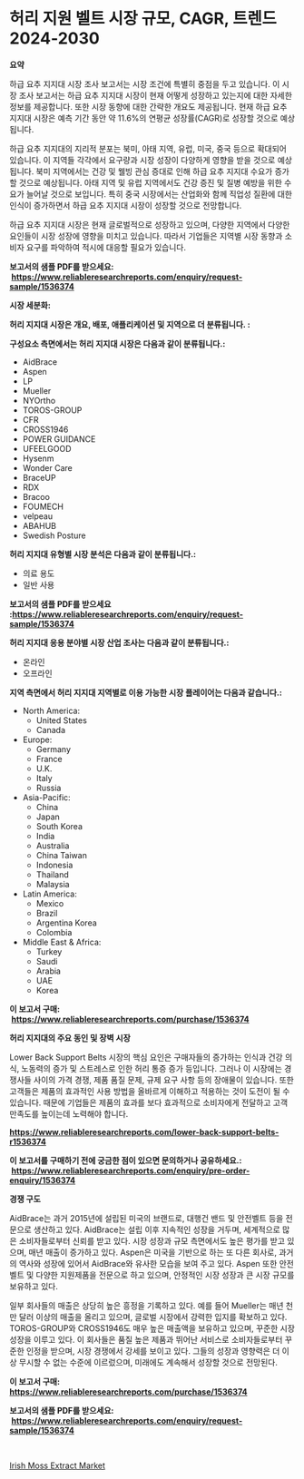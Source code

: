 <p><h1>허리 지원 벨트 시장 규모, CAGR, 트렌드 2024-2030</h1></p><p><strong>요약</strong></p>
<p><p>하급 요추 지지대 시장 조사 보고서는 시장 조건에 특별히 중점을 두고 있습니다. 이 시장 조사 보고서는 하급 요추 지지대 시장이 현재 어떻게 성장하고 있는지에 대한 자세한 정보를 제공합니다. 또한 시장 동향에 대한 간략한 개요도 제공됩니다. 현재 하급 요추 지지대 시장은 예측 기간 동안 약 11.6%의 연평균 성장률(CAGR)로 성장할 것으로 예상됩니다.</p><p>하급 요추 지지대의 지리적 분포는 북미, 아태 지역, 유럽, 미국, 중국 등으로 확대되어 있습니다. 이 지역들 각각에서 요구량과 시장 성장이 다양하게 영향을 받을 것으로 예상됩니다. 북미 지역에서는 건강 및 웰빙 관심 증대로 인해 하급 요추 지지대 수요가 증가할 것으로 예상됩니다. 아태 지역 및 유럽 지역에서도 건강 증진 및 질병 예방을 위한 수요가 늘어날 것으로 보입니다. 특히 중국 시장에서는 산업화와 함께 직업성 질환에 대한 인식이 증가하면서 하급 요추 지지대 시장이 성장할 것으로 전망합니다.</p><p>하급 요추 지지대 시장은 현재 글로벌적으로 성장하고 있으며, 다양한 지역에서 다양한 요인들이 시장 성장에 영향을 미치고 있습니다. 따라서 기업들은 지역별 시장 동향과 소비자 요구를 파악하여 적시에 대응할 필요가 있습니다.</p></p>
<p><strong>보고서의 샘플 PDF를 받으세요: &nbsp;<a href="https://www.reliableresearchreports.com/enquiry/request-sample/1536374">https://www.reliableresearchreports.com/enquiry/request-sample/1536374</a></strong></p>
<p><strong>시장 세분화:</strong></p>
<p><strong> 허리 지지대 시장은 개요, 배포, 애플리케이션 및 지역으로 더 분류됩니다. :</strong></p>
<p><strong>구성요소 측면에서는 허리 지지대 시장은 다음과 같이 분류됩니다.:</strong></p>
<p><ul><li>AidBrace</li><li>Aspen</li><li>LP</li><li>Mueller</li><li>NYOrtho</li><li>TOROS-GROUP</li><li>CFR</li><li>CROSS1946</li><li>POWER GUIDANCE</li><li>UFEELGOOD</li><li>Hysenm</li><li>Wonder Care</li><li>BraceUP</li><li>RDX</li><li>Bracoo</li><li>FOUMECH</li><li>velpeau</li><li>ABAHUB</li><li>Swedish Posture</li></ul></p>
<p><strong> 허리 지지대 유형별 시장 분석은 다음과 같이 분류됩니다.:</strong></p>
<p><ul><li>의료 용도</li><li>일반 사용</li></ul></p>
<p><strong>보고서의 샘플 PDF를 받으세요 :<a href="https://www.reliableresearchreports.com/enquiry/request-sample/1536374">https://www.reliableresearchreports.com/enquiry/request-sample/1536374</a></strong></p>
<p><strong> 허리 지지대 응용 분야별 시장 산업 조사는 다음과 같이 분류됩니다.:</strong></p>
<p><ul><li>온라인</li><li>오프라인</li></ul></p>
<p><strong>지역 측면에서 허리 지지대 지역별로 이용 가능한 시장 플레이어는 다음과 같습니다.:</strong></p>
<p><ul>
    <li>
        North America:
        <ul>
            <li>United States</li>
            <li>Canada</li>
        </ul>
    </li>
    <li>
        Europe:
        <ul>
            <li>Germany</li>
            <li>France</li>
            <li>U.K.</li>
            <li>Italy</li>
            <li>Russia</li>
        </ul>
    </li>
    <li>
        Asia-Pacific:
        <ul>
            <li>China</li>
            <li>Japan</li>
            <li>South Korea</li>
            <li>India</li>
            <li>Australia</li>
            <li>China Taiwan</li>
            <li>Indonesia</li>
            <li>Thailand</li>
            <li>Malaysia</li>
        </ul>
    </li>
    <li>
        Latin America:
        <ul>
            <li>Mexico</li>
            <li>Brazil</li>
            <li>Argentina Korea</li>
            <li>Colombia</li>
        </ul>
    </li>
    <li>
        Middle East & Africa:
        <ul>
            <li>Turkey</li>
            <li>Saudi</li>
            <li>Arabia</li>
            <li>UAE</li>
            <li>Korea</li>
        </ul>
    </li>
    </ul></p>
<p><strong>이 보고서 구매: &nbsp;<a href="https://www.reliableresearchreports.com/purchase/1536374">https://www.reliableresearchreports.com/purchase/1536374</a></strong></p>
<p><strong>허리 지지대의 주요 동인 및 장벽 시장</strong></p>
<p><p>Lower Back Support Belts 시장의 핵심 요인은 구매자들의 증가하는 인식과 건강 의식, 노동력의 증가 및 스트레스로 인한 허리 통증 증가 등입니다. 그러나 이 시장에는 경쟁사들 사이의 가격 경쟁, 제품 품질 문제, 규제 요구 사항 등의 장애물이 있습니다. 또한 고객들은 제품의 효과적인 사용 방법을 올바르게 이해하고 적용하는 것이 도전이 될 수 있습니다. 때문에 기업들은 제품의 효과를 보다 효과적으로 소비자에게 전달하고 고객 만족도를 높이는데 노력해야 합니다.</p></p>
<p><strong><a href="https://www.reliableresearchreports.com/lower-back-support-belts-r1536374">https://www.reliableresearchreports.com/lower-back-support-belts-r1536374</a></strong></p>
<p><strong>이 보고서를 구매하기 전에 궁금한 점이 있으면 문의하거나 공유하세요.: &nbsp;<a href="https://www.reliableresearchreports.com/enquiry/pre-order-enquiry/1536374">https://www.reliableresearchreports.com/enquiry/pre-order-enquiry/1536374</a></strong></p>
<p><strong>경쟁 구도</strong></p>
<p><p>AidBrace는 과거 2015년에 설립된 미국의 브랜드로, 대행건 밴드 및 안전벨트 등을 전문으로 생산하고 있다. AidBrace는 설립 이후 지속적인 성장을 거두며, 세계적으로 많은 소비자들로부터 신뢰를 받고 있다. 시장 성장과 규모 측면에서도 높은 평가를 받고 있으며, 매년 매출이 증가하고 있다. Aspen은 미국을 기반으로 하는 또 다른 회사로, 과거의 역사와 성장에 있어서 AidBrace와 유사한 모습을 보여 주고 있다. Aspen 또한 안전벨트 및 다양한 지원제품을 전문으로 하고 있으며, 안정적인 시장 성장과 큰 시장 규모를 보유하고 있다. </p><p>일부 회사들의 매출은 상당히 높은 흥정을 기록하고 있다. 예를 들어 Mueller는 매년 천만 달러 이상의 매출을 올리고 있으며, 글로벌 시장에서 강력한 입지를 확보하고 있다. TOROS-GROUP와 CROSS1946도 매우 높은 매출액을 보유하고 있으며, 꾸준한 시장 성장을 이루고 있다. 이 회사들은 품질 높은 제품과 뛰어난 서비스로 소비자들로부터 꾸준한 인정을 받으며, 시장 경쟁에서 강세를 보이고 있다. 그들의 성장과 영향력은 더 이상 무시할 수 없는 수준에 이르렀으며, 미래에도 계속해서 성장할 것으로 전망된다.</p></p>
<p><strong>이 보고서 구매: &nbsp; <a href="https://www.reliableresearchreports.com/purchase/1536374">https://www.reliableresearchreports.com/purchase/1536374</a></strong></p>
<p><strong>보고서의 샘플 PDF를 받으세요: &nbsp;<a href="https://www.reliableresearchreports.com/enquiry/request-sample/1536374">https://www.reliableresearchreports.com/enquiry/request-sample/1536374</a></strong><strong></strong></p>
<p>&nbsp;</p>
<p><p><a href="https://cautious-neon-760.notion.site/Irish-Moss-Extract-Market-Furnish-Information-about-Market-Size-Market-Share-Market-Dynamics-and--adb61db7de384d4982ee60df8577c8b1">Irish Moss Extract Market</a></p></p>